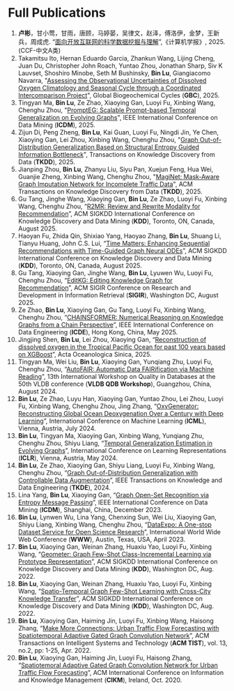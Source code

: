# Full Publications
1. **卢彬**，甘小莺，甘雨，唐顾，马婷晏，吴律文，赵泽，傅洛伊，金梦，王新兵，周成虎. “[面向开放互联网的科学数据挖掘与理解]()”,《计算机学报》, 2025. (CCF-中文A类)
2. Takamitsu Ito, Hernan Eduardo Garcia, Zhankun Wang, Lijing Cheng, Juan Du, Christopher John Roach, Yuntao Zhou, Jonathan Sharp, Siv K Lauvset, Shoshiro Minobe, Seth M Bushinsky, **Bin Lu**, Giangiacomo Navarra, "[Assessing the Observational Uncertainties of Dissolved Oxygen Climatology and Seasonal Cycle through a Coordinated Intercomparison Project](https://essopenarchive.org/doi/full/10.22541/essoar.175201429.96576419)", Global Biogeochemical Cycles (**GBC**), 2025.
3. Tingyan Ma, **Bin Lu**, Ze Zhao, Xiaoying Gan, Luoyi Fu, Xinbing Wang, Chenghu Zhou, "[PromptEG: Scalable Prompt-based Temporal Generalization on Evolving Graphs]()", IEEE International Conference on Data Mining (**ICDM**), 2025.
4. Zijun Di, Peng Zheng, **Bin Lu**, Kai Guan, Luoyi Fu, Ningdi Jin, Ye Chen, Xiaoying Gan, Lei Zhou, Xinbing Wang, Chenghu Zhou, "[Graph Out-of-Distribution Generalization Based on Structural Entropy Guided Information Bottleneck]()", Transactions on Knowledge Discovery from Data (**TKDD**), 2025.
5. Jianping Zhou, **Bin Lu**, Zhanyu Liu, Siyu Pan, Xuejun Feng, Hua Wei, Guanjie Zheng, Xinbing Wang, Chenghu Zhou, "[MagiNet: Mask-Aware Graph Imputation Network for Incomplete Traffic Data](https://dl.acm.org/doi/10.1145/3743141)", ACM Transactions on Knowledge Discovery from Data (**TKDD**), 2025.
6. Gu Tang, Jinghe Wang, Xiaoying Gan, **Bin Lu**, Ze Zhao, Luoyi Fu, Xinbing Wang, Chenghu Zhou, “[R2MR: Review and Rewrite Modality for Recommendation]()”, ACM SIGKDD International Conference on Knowledge Discovery and Data Mining (**KDD**), Toronto, ON, Canada, August 2025.
7. Haoyan Fu, Zhida Qin, Shixiao Yang, Haoyao Zhang, **Bin Lu**, Shuang Li, Tianyu Huang, John C.S. Lui, “[Time Matters: Enhancing Sequential Recommendations with Time-Guided Graph Neural ODEs]()”, ACM SIGKDD International Conference on Knowledge Discovery and Data Mining (**KDD**), Toronto, ON, Canada, August 2025.
8. Gu Tang, Xiaoying Gan, Jinghe Wang, **Bin Lu**, Lyuwen Wu, Luoyi Fu, Chenghu Zhou, “[EditKG: Editing Knowledge Graph for Recommendation]()”, ACM SIGIR Conference on Research and Development in Information Retrieval (**SIGIR**), Washington DC, August 2025.
9. Ze Zhao, **Bin Lu**, Xiaoying Gan, Gu Tang, Luoyi Fu, Xinbing Wang, Chenghu Zhou, “[CHAINSFORMER: Numerical Reasoning on Knowledge Graphs from a Chain Perspective]()”, IEEE International Conference on Data Engineering (**ICDE**), Hong Kong, China, May 2025.
10. Jingjing Shen, **Bin Lu**, Lei Zhou, Xiaoying Gan, “[Reconstruction of dissolved oxygen in the Tropical Pacific Ocean for past 100 years based on XGBoost]()”, Acta Oceanologica Sinica, 2025.
11. Tingyan Ma, Wei Liu, **Bin Lu**, Xiaoying Gan, Yunqiang Zhu, Luoyi Fu, Chenghu Zhou, “[AutoFAIR: Automatic Data FAIRification via Machine Reading]()”, 13th International Workshop on Quality in Databases at the 50th VLDB conference (**VLDB QDB Workshop**), Guangzhou, China, August 2024.
12. **Bin Lu**, Ze Zhao, Luyu Han, Xiaoying Gan, Yuntao Zhou, Lei Zhou, Luoyi Fu, Xinbing Wang, Chenghu Zhou, Jing Zhang, “[OxyGenerator: Reconstructing Global Ocean Deoxygenation Over a Century with Deep Learning]()”, International Conference on Machine Learning (**ICML**), Vienna, Austria, July 2024.
13. **Bin Lu**, Tingyan Ma, Xiaoying Gan, Xinbing Wang, Yunqiang Zhu, Chenghu Zhou, Shiyu Liang, “[Temporal Generalization Estimation in Evolving Graphs]()”, International Conference on Learning Representations (**ICLR**), Vienna, Austria, May 2024.
14. **Bin Lu**, Ze Zhao, Xiaoying Gan, Shiyu Liang, Luoyi Fu, Xinbing Wang, Chenghu Zhou, “[Graph Out-of-Distribution Generalization with Controllable Data Augmentation]()”, IEEE Transactions on Knowledge and Data Engineering (**TKDE**), 2024.
15. Lina Yang, **Bin Lu**, Xiaoying Gan, “[Graph Open-Set Recognition via Entropy Message Passing]()”, IEEE International Conference on Data Mining (**ICDM**), Shanghai, China, December 2023.
16. **Bin Lu**, Lynwen Wu, Lina Yang, Chenxing Sun, Wei Liu, Xiaoying Gan, Shiyu Liang, Xinbing Wang, Chenghu Zhou, “[DataExpo: A One-stop Dataset Service for Open Science Research]()”, International World Wide Web Conference (**WWW**), Austin, Texas, USA, April 2023.
17. **Bin Lu**, Xiaoying Gan, Weinan Zhang, Huaxiu Yao, Luoyi Fu, Xinbing Wang, “[Geometer: Graph Few-Shot Class-Incremental Learning via Prototype Representation]()”, ACM SIGKDD International Conference on Knowledge Discovery and Data Mining (**KDD**), Washington DC, Aug. 2022.
18. **Bin Lu**, Xiaoying Gan, Weinan Zhang, Huaxiu Yao, Luoyi Fu, Xinbing Wang, “[Spatio-Temporal Graph Few-Shot Learning with Cross-City Knowledge Transfer]()”, ACM SIGKDD International Conference on Knowledge Discovery and Data Mining (**KDD**), Washington DC, Aug. 2022.
19. **Bin Lu**, Xiaoying Gan, Haiming Jin, Luoyi Fu, Xinbing Wang, Haisong Zhang, “[Make More Connections: Urban Traffic Flow Forecasting with Spatiotemporal Adaptive Gated Graph Convolution Network]()”, ACM Transactions on Intelligent Systems and Technology (**ACM TIST**), vol. 13, no.2, pp: 1-25, Apr. 2022.
20. **Bin Lu**, Xiaoying Gan, Haiming Jin, Luoyi Fu, Haisong Zhang, “[Spatiotemoral Adaptive Gated Graph Convolution Network for Urban Traffic Flow Forecasting]()”, ACM International Conference on Information and Knowledge Management (**CIKM**), Ireland, Oct. 2020.


